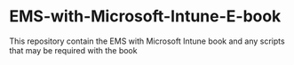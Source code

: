 # EMS-with-Microsoft-Intune-E-book
This repository contain the EMS with Microsoft Intune book and any scripts that may be required with the book
